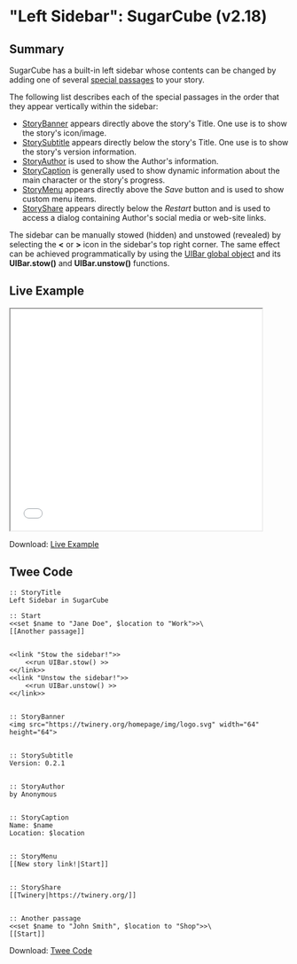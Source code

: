 # "Left Sidebar": SugarCube (v2.18)

## Summary

SugarCube has a built-in left sidebar whose contents can be changed by adding one of several [special passages](http://www.motoslave.net/sugarcube/2/docs/special-names.html#special-passages) to your story.

The following list describes each of the special passages in the order that they appear vertically within the sidebar:

* [StoryBanner](http://www.motoslave.net/sugarcube/2/docs/special-names.html#special-passages-storybanner) appears directly above the story's Title. One use is to show the story's icon/image.
* [StorySubtitle](http://www.motoslave.net/sugarcube/2/docs/special-names.html#special-passages-storysubtitle) appears directly below the story's Title. One use is to show the story's version information.
* [StoryAuthor](http://www.motoslave.net/sugarcube/2/docs/special-names.html#special-passages-storyauthor) is used to show the Author's information.
* [StoryCaption](http://www.motoslave.net/sugarcube/2/docs/special-names.html#special-passages-storycaption) is generally used to show dynamic information about the main character or the story's progress.
* [StoryMenu](http://www.motoslave.net/sugarcube/2/docs/special-names.html#special-passages-storymenu) appears directly above the *Save* button and is used to show custom menu items.
* [StoryShare](http://www.motoslave.net/sugarcube/2/docs/special-names.html#special-passages-storyshare) appears directly below the *Restart* button and is used to access a dialog containing Author's social media or web-site links.

The sidebar can be manually stowed (hidden) and unstowed (revealed) by selecting the **&lt;** or **&gt;** icon in the sidebar's top right corner. The same effect can be achieved programmatically by using the [UIBar global object](http://www.motoslave.net/sugarcube/2/docs/api-uibar.html) and its **UIBar.stow()** and **UIBar.unstow()** functions.

## Live Example

<section>
<iframe src="sugarcube_sidebar_left_example.html" height=400 width=90%></iframe>

Download: <a href="sugarcube_sidebar_left_example.html" target="_blank">Live Example</a>
</section>

## Twee Code

```twee
:: StoryTitle
Left Sidebar in SugarCube

:: Start
<<set $name to "Jane Doe", $location to "Work">>\
[[Another passage]]


<<link "Stow the sidebar!">>
	<<run UIBar.stow() >>
<</link>>
<<link "Unstow the sidebar!">>
	<<run UIBar.unstow() >>
<</link>>


:: StoryBanner
<img src="https://twinery.org/homepage/img/logo.svg" width="64" height="64">


:: StorySubtitle
Version: 0.2.1


:: StoryAuthor
by Anonymous


:: StoryCaption
Name: $name
Location: $location


:: StoryMenu
[[New story link!|Start]]


:: StoryShare
[[Twinery|https://twinery.org/]]


:: Another passage
<<set $name to "John Smith", $location to "Shop">>\
[[Start]]
```

Download: <a href="sugarcube_sidebar_left_twee.txt" target="_blank">Twee Code</a>
